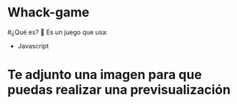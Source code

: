 # Whack-game

#¿Qué es? 🧐
Es un juego que usa:

- Javascript

# Te adjunto una imagen para que puedas realizar una previsualización
